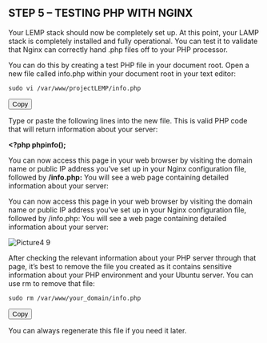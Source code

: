 ## STEP 5 – TESTING PHP WITH NGINX

Your LEMP stack should now be completely set up. At this point, your LAMP stack is completely installed and fully operational.
You can test it to validate that Nginx can correctly hand .php files off to your PHP processor.

You can do this by creating a test PHP file in your document root. Open a new file called info.php within your document root in your text editor:

<div id="code-container">
  <pre><code>sudo vi /var/www/projectLEMP/info.php</code></pre>
  <button class="btn" data-clipboard-target="#code-container"><i class="fa fa-copy"></i> Copy</button>
</div>

Type or paste the following lines into the new file. This is valid PHP code that will return information about your server:

**<?php
phpinfo();**

You can now access this page in your web browser by visiting the domain name or public IP address you’ve set up in your Nginx configuration file, followed by **/info.php:**
You will see a web page containing detailed information about your server:

You can now access this page in your web browser by visiting the domain name or public IP address you’ve set up in your Nginx configuration file, followed by /info.php:
You will see a web page containing detailed information about your server:

![Picture4 9](https://user-images.githubusercontent.com/130314772/232815432-98abd6c8-1596-4436-8c13-b1a90879a021.png)

After checking the relevant information about your PHP server through that page, it’s best to remove the file you created as it contains sensitive information about your PHP environment and your Ubuntu server. You can use rm to remove that file:

<div id="code-container">
  <pre><code>sudo rm /var/www/your_domain/info.php</code></pre>
  <button class="btn" data-clipboard-target="#code-container"><i class="fa fa-copy"></i> Copy</button>
</div>

You can always regenerate this file if you need it later.
